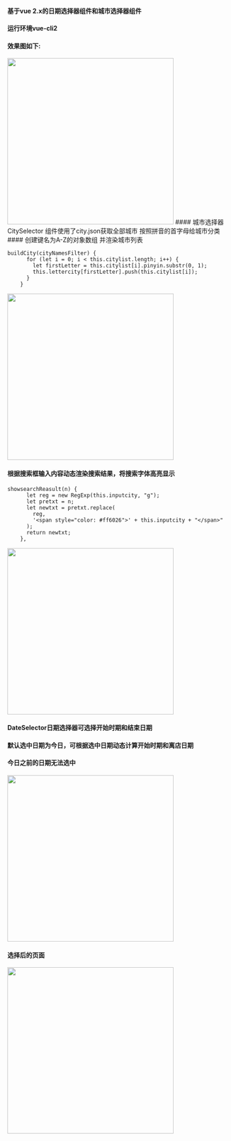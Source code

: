 #### 基于vue 2.x的日期选择器组件和城市选择器组件
#### 运行环境vue-cli2

#### 效果图如下:
<img width="375" src="https://github.com/angellfzhong/vue-date-selector/blob/master/img/1.png"/>
#### 城市选择器 CitySelector 组件使用了city.json获取全部城市 按照拼音的首字母给城市分类
#### 创建键名为A-Z的对象数组 并渲染城市列表

```
buildCity(cityNamesFilter) {
      for (let i = 0; i < this.citylist.length; i++) {
        let firstLetter = this.citylist[i].pinyin.substr(0, 1);
        this.lettercity[firstLetter].push(this.citylist[i]);
      }
    }
```

<img width="375" src="https://github.com/angellfzhong/vue-date-selector/blob/master/img/2.png"/>

#### 根据搜索框输入内容动态渲染搜索结果，将搜索字体高亮显示

```
showsearchReasult(n) {
      let reg = new RegExp(this.inputcity, "g");
      let pretxt = n;
      let newtxt = pretxt.replace(
        reg,
        '<span style="color: #ff6026">' + this.inputcity + "</span>"
      );
      return newtxt;
    },
```
<img width="375" src="https://github.com/angellfzhong/vue-date-selector/blob/master/img/3.png"/>

#### DateSelector日期选择器可选择开始时期和结束日期
#### 默认选中日期为今日，可根据选中日期动态计算开始时期和离店日期
#### 今日之前的日期无法选中
<img width="375" src="https://github.com/angellfzhong/vue-date-selector/blob/master/img/4.png"/>

#### 选择后的页面
<img width="375" src="https://github.com/angellfzhong/vue-date-selector/blob/master/img/5.png"/>


